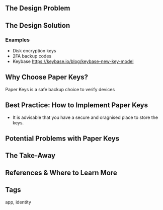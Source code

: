 ## The Design Problem 

## The Design Solution 

### Examples 
- Disk encryption keys
- 2FA backup codes
- Keybase https://keybase.io/blog/keybase-new-key-model

## Why Choose Paper Keys? 
Paper Keys is a safe backup choice to verify devices

## Best Practice: How to Implement Paper Keys
- It is advisable that you have a secure and oragnised place to store the keys. 

## Potential Problems with Paper Keys 

## The Take-Away

## References & Where to Learn More 

## Tags

app, identity
